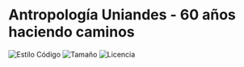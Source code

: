 # Antropología Uniandes - 60 años haciendo caminos

![Estilo Código](https://github.com/enflujo/enflujo-plantilla-astro/actions/workflows/estilo-codigo.yml/badge.svg)
![Tamaño](https://img.shields.io/github/repo-size/enflujo/enflujo-plantilla-astro?color=%235757f7&label=Tama%C3%B1o%20repo&logo=open-access&logoColor=white)
![Licencia](https://img.shields.io/github/license/enflujo/enflujo-plantilla-astro?label=Licencia&logo=open-source-initiative&logoColor=white)

